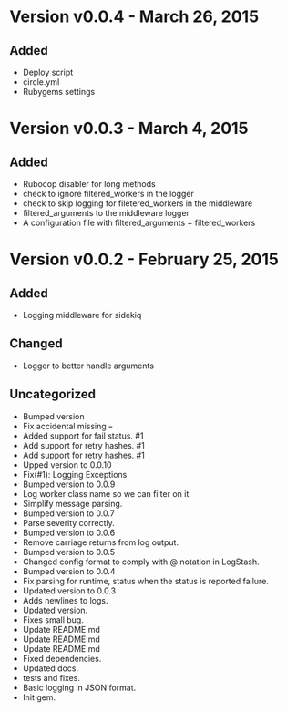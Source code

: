 Version v0.0.4 - March 26, 2015
================================================================================

Added
--------------------------------------------------------------------------------
  * Deploy script
  * circle.yml
  * Rubygems settings

Version v0.0.3 - March 4, 2015
================================================================================

Added
--------------------------------------------------------------------------------
  * Rubocop disabler for long methods
  * check to ignore filtered_workers in the logger
  * check to skip logging for filetered_workers in the middleware
  * filtered_arguments to the middleware logger
  * A configuration file with filtered_arguments + filtered_workers

Version v0.0.2 - February 25, 2015
================================================================================

Added
--------------------------------------------------------------------------------
  * Logging middleware for sidekiq

Changed
--------------------------------------------------------------------------------
  * Logger to better handle arguments

Uncategorized
--------------------------------------------------------------------------------
  * Bumped version
  * Fix accidental missing `=`
  * Added support for fail status. #1
  * Add support for retry hashes. #1
  * Add support for retry hashes. #1
  * Upped version to 0.0.10
  * Fix(#1): Logging Exceptions
  * Bumped version to 0.0.9
  * Log worker class name so we can filter on it.
  * Simplify message parsing.
  * Bumped version to 0.0.7
  * Parse severity correctly.
  * Bumped version to 0.0.6
  * Remove carriage returns from log output.
  * Bumped version to 0.0.5
  * Changed config format to comply with @ notation in LogStash.
  * Bumped version to 0.0.4
  * Fix parsing for runtime, status when the status is reported failure.
  * Updated version to 0.0.3
  * Adds newlines to logs.
  * Updated version.
  * Fixes small bug.
  * Update README.md
  * Update README.md
  * Update README.md
  * Fixed dependencies.
  * Updated docs.
  * tests and fixes.
  * Basic logging in JSON format.
  * Init gem.


